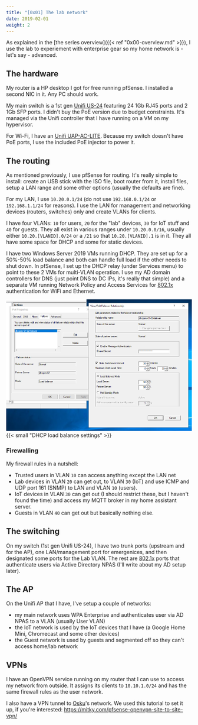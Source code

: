 ```yaml
---
title: "[0x01] The lab network"
date: 2019-02-01
weight: 2
---
```


As explained in the [the series overview]({{< ref "0x00-overview.md" >}}), I use the lab to experiement with enterprise gear so my home network is - let's say - advanced.

## The hardware

My router is a HP desktop I got for free running pfSense. I installed a second NIC in it. Any PC should work.

My main switch is a 1st gen [Unifi US-24](https://store.ui.com/products/unifi-switch-24) featuring 24 1Gb RJ45 ports and 2 1Gb SFP ports. I didn't buy the PoE version due to budget constraints. It's managed via the Unifi controller that I have running on a VM on my hypervisor.

For Wi-Fi, I have an [Unifi UAP-AC-LITE](https://store.ui.com/products/unifi-ac-lite). Because my switch doesn't have PoE ports, I use the included PoE injector to power it.

## The routing

As mentioned previously, I use pfSense for routing. It's really simple to install: create an USB stick with the ISO file, boot router from it, install files, setup a LAN range and some other options (usually the defaults are fine).

For my LAN, I use `10.20.0.1/24` (do not use `192.168.0.1/24` or `192.168.1.1/24` for reasons). I use the LAN for management and networking devices (routers, switches) only and create VLANs for clients.

I have four VLANs: `10` for users, `20` for the "lab" devices, `30` for IoT stuff and `40` for guests. They all exist in various ranges under `10.20.0.0/16`, usually either `10.20.[VLANID].0/24` or a `/21` so that `10.20.[VLANID].1` is in it. They all have some space for DHCP and some for static devices.

I have two Windows Server 2019 VMs running DHCP. They are set up for a 50%-50% load balance and both can handle full load if the other needs to shut down. In pfSense, I set up the DHCP relay (under Services menu) to point to these 2 VMs for multi-VLAN operation. I use my AD domain controllers for DNS (just point DNS to DC IPs, it's really that simple) and a separate VM running Network Policy and Access Services for [802.1x](https://en.wikipedia.org/wiki/IEEE_802.1X) authentication for WiFi and Ethernet.

![DHCP load balance settings](/img/dhcp-load-balance.png)
{{< small "DHCP load balance settings" >}}

### Firewalling

My firewall rules in a nutshell:

* Trusted users in VLAN `10` can access anything except the LAN net
* Lab devices in VLAN `20` can get out, to VLAN `30` (IoT) and use ICMP and UDP port 161 (SNMP) to LAN and VLAN `10` (users).
* IoT devices in VLAN `30` can get out (I should restrict these, but I haven't found the time) and access my MQTT broker in my home assistant server.
* Guests in VLAN `40` can get out but basically nothing else.

## The switching

On my switch (1st gen Unifi US-24), I have two trunk ports (upstream and for the AP), one LAN/management port for emergenices, and then designated some ports for the Lab VLAN. The rest are [802.1x](https://en.wikipedia.org/wiki/IEEE_802.1X) ports that authenticate users via Active Directory NPAS (I'll write about my AD setup later).

## The AP

On the Unifi AP that I have, I've setup a couple of networks:

* my main network uses WPA Enterprise and authenticates user via AD NPAS to a VLAN (usually User VLAN)
* the IoT network is used by the IoT devices that I have (a Google Home Mini, Chromecast and some other devices)
* the Guest network is used by guests and segmented off so they can't access home/lab network

## VPNs

I have an OpenVPN service running on my router that I can use to access my network from outside. It assigns its clients to `10.10.1.0/24` and has the same firewall rules as the user network.

I also have a VPN tunnel to [Osku](https://atk-tehdas.com)'s network. We used this tutorial to set it up, if you're interested: https://mitky.com/pfsense-openvpn-site-to-site-vpn/